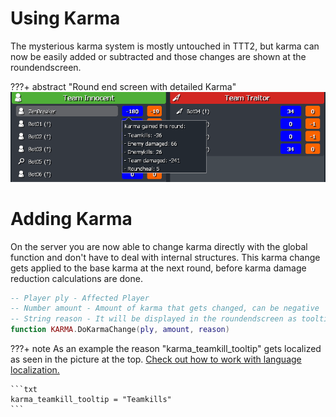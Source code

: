 # Using Karma

The mysterious karma system is mostly untouched in TTT2, but karma can now be easily added or subtracted and those changes are shown at the roundendscreen.

???+ abstract "Round end screen with detailed Karma"
    ![Icon Padding](../../assets/images/article/roundend_karma.png)

# Adding Karma

On the server you are now able to change karma directly with the global function and don't have to deal with internal structures.
This karma change gets applied to the base karma at the next round, before karma damage reduction calculations are done.

```lua
-- Player ply - Affected Player
-- Number amount - Amount of karma that gets changed, can be negative
-- String reason - It will be displayed in the roundendscreen as tooltip, so use language localization or give it a short name
function KARMA.DoKarmaChange(ply, amount, reason)
```

???+ note 
	As an example the reason "karma_teamkill_tooltip" gets localized as seen in the picture at the top.
	[Check out how to work with language localization.](/developers/content-creation/language-support/)

	```txt
	karma_teamkill_tooltip = "Teamkills"
	```
